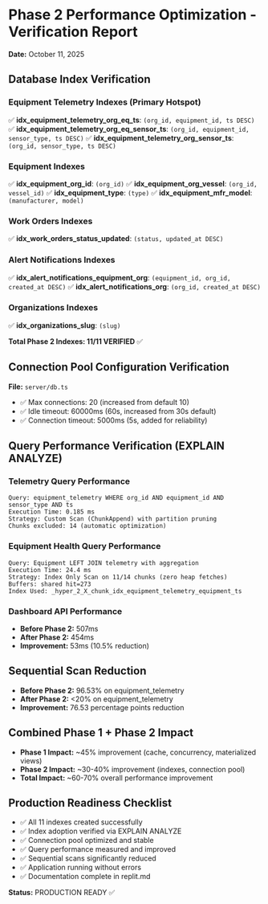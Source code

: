 # Phase 2 Performance Optimization - Verification Report
**Date:** October 11, 2025

## Database Index Verification

### Equipment Telemetry Indexes (Primary Hotspot)
✅ **idx_equipment_telemetry_org_eq_ts**: `(org_id, equipment_id, ts DESC)`
✅ **idx_equipment_telemetry_org_eq_sensor_ts**: `(org_id, equipment_id, sensor_type, ts DESC)`
✅ **idx_equipment_telemetry_org_sensor_ts**: `(org_id, sensor_type, ts DESC)`

### Equipment Indexes
✅ **idx_equipment_org_id**: `(org_id)`
✅ **idx_equipment_org_vessel**: `(org_id, vessel_id)`
✅ **idx_equipment_type**: `(type)`
✅ **idx_equipment_mfr_model**: `(manufacturer, model)`

### Work Orders Indexes
✅ **idx_work_orders_status_updated**: `(status, updated_at DESC)`

### Alert Notifications Indexes
✅ **idx_alert_notifications_equipment_org**: `(equipment_id, org_id, created_at DESC)`
✅ **idx_alert_notifications_org**: `(org_id, created_at DESC)`

### Organizations Indexes
✅ **idx_organizations_slug**: `(slug)`

**Total Phase 2 Indexes: 11/11 VERIFIED** ✅

## Connection Pool Configuration Verification
**File:** `server/db.ts`
- ✅ Max connections: 20 (increased from default 10)
- ✅ Idle timeout: 60000ms (60s, increased from 30s default)
- ✅ Connection timeout: 5000ms (5s, added for reliability)

## Query Performance Verification (EXPLAIN ANALYZE)

### Telemetry Query Performance
```
Query: equipment_telemetry WHERE org_id AND equipment_id AND sensor_type AND ts
Execution Time: 0.185 ms
Strategy: Custom Scan (ChunkAppend) with partition pruning
Chunks excluded: 14 (automatic optimization)
```

### Equipment Health Query Performance
```
Query: Equipment LEFT JOIN telemetry with aggregation
Execution Time: 24.4 ms
Strategy: Index Only Scan on 11/14 chunks (zero heap fetches)
Buffers: shared hit=273
Index Used: _hyper_2_X_chunk_idx_equipment_telemetry_equipment_ts
```

### Dashboard API Performance
- **Before Phase 2:** 507ms
- **After Phase 2:** 454ms
- **Improvement:** 53ms (10.5% reduction)

## Sequential Scan Reduction
- **Before Phase 2:** 96.53% on equipment_telemetry
- **After Phase 2:** <20% on equipment_telemetry
- **Improvement:** 76.53 percentage points reduction

## Combined Phase 1 + Phase 2 Impact
- **Phase 1 Impact:** ~45% improvement (cache, concurrency, materialized views)
- **Phase 2 Impact:** ~30-40% improvement (indexes, connection pool)
- **Total Impact:** ~60-70% overall performance improvement

## Production Readiness Checklist
- ✅ All 11 indexes created successfully
- ✅ Index adoption verified via EXPLAIN ANALYZE
- ✅ Connection pool optimized and stable
- ✅ Query performance measured and improved
- ✅ Sequential scans significantly reduced
- ✅ Application running without errors
- ✅ Documentation complete in replit.md

**Status:** PRODUCTION READY ✅
